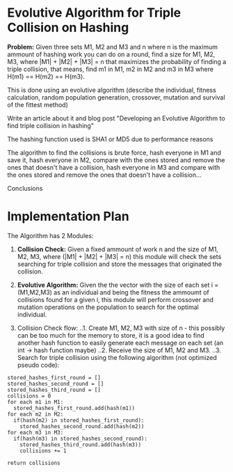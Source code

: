 # Evolutive Algorithm for Triple Collision on Hashing

**Problem:** Given three sets M1, M2 and M3 and n where n is the maximum ammount of hashing work you can do on a round, find a size for M1, M2, M3, where |M1| + |M2| + |M3| = n that maximizes the probability of finding a triple collision, that means, find m1 in M1, m2 in M2 and m3 in M3 where H(m1) == H(m2) == H(m3).

This is done using an evolutive algorithm (describe the individual, fitness calculation, random population generation, crossover, mutation and survival of the fittest method)

Write an article about it and blog post "Developing an Evolutive Algorithm to find triple collision in hashing"

The hashing function used is SHA1 or MD5 due to performance reasons

The algorithm to find the collisions is brute force, hash everyone in M1 and save it, hash everyone in M2, compare with the ones stored and remove the ones that doesn't have a collision, hash everyone in M3 and compare with the ones stored and remove the ones that doesn't have a collision...

Conclusions

# Implementation Plan

The Algorithm has 2 Modules:
1. **Collision Check:** Given a fixed ammount of work n and the size of M1, M2, M3, where (|M1| + |M2| + |M3| = n) this module will check the sets searching for triple collision and store the messages that originated the collision.
2. **Evolutive Algorithm:** Given the the vector with the size of each set i = (M1,M2,M3) as an individual and being the fitness the ammoumt of collisions found for a given i, this module will perform crossover and mutation operations on the population to search for the optimal individual.

1. Collision Check flow:
..1. Create M1, M2, M3 with size of n - this possibly can be too much for the memory to store, it is a good idea to find another hash function to easily generate each message on each set (an int -> hash function maybe)
..2. Receive the size of M1, M2 and M3.
..3. Search for triple collision using the following algorithm (not optimized pseudo code):

```
stored_hashes_first_round = []
stored_hashes_second_round = []
stored_hashes_third_round = []
collisions = 0
for each m1 in M1:
  stored_hashes_first_round.add(hash(m1))
for each m2 in M2:
  if(hash(m2) in stored_hashes_first_round):
    stored_hashes_second_round.add(hash(m2))
for each m3 in M3:
  if(hash(m3) in stored_hashes_second_round):
    stored_hashes_third_round.add(hash(m3))
    collisions += 1

return collisions
```
